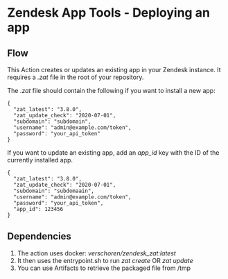# Zendesk App Tools - Deploying an app

## Flow

This Action creates or updates an existing app in your Zendesk instance.
It requires a *.zat* file in the root of your repository.

The *.zat* file should contain the following if you want to install a new app: 

    {
      "zat_latest": "3.8.0",
      "zat_update_check": "2020-07-01",
      "subdomain": "subdomain",
      "username": "admin@example.com/token",
      "password": "your_api_token"
    }

If you want to update an existing app, add an *app_id* key with the ID of the currently installed app.

    {
      "zat_latest": "3.8.0",
      "zat_update_check": "2020-07-01",
      "subdomain": "subdomaain",
      "username": "admin@example.com/token",
      "password": "your_api_token",
      "app_id": 123456
    }


## Dependencies
1. The action uses docker: *verschoren/zendesk_zat:latest*
2. It then uses the entrypoint.sh to run *zat create* OR *zat update*
3. You can use Artifacts to retrieve the packaged file from /tmp 
